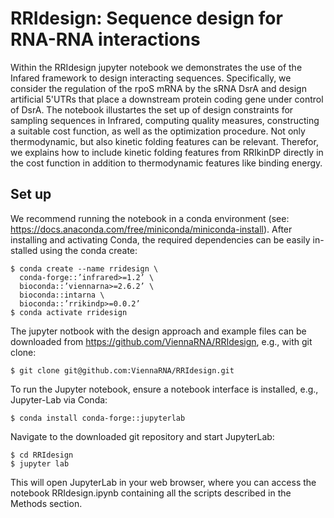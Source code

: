 # RRIdesign: Sequence design for RNA-RNA interactions

Within the RRIdesign jupyter notebook we demonstrates the use of the Infared framework to design interacting sequences.
Specifically, we consider the regulation of the rpoS mRNA by the sRNA DsrA and design artificial 5'UTRs that place a downstream protein coding gene under control of DsrA.
The notebook illustartes the set up of design constraints for sampling sequences in Infrared, computing quality measures, constructing a suitable cost function, as well as the optimization procedure. 
Not only thermodynamic, but also kinetic folding features can be relevant. Therefor, we explains how to include kinetic folding features from RRIkinDP directly in the cost function in addition to thermodynamic features like binding energy. 

## Set up
We recommend running the notebook in a conda environment (see: https://docs.anaconda.com/free/miniconda/miniconda-install). After installing and activating Conda, the required dependencies can be easily in-
stalled using the conda create:
```
$ conda create --name rridesign \
  conda-forge::’infrared>=1.2’ \
  bioconda::’viennarna>=2.6.2’ \
  bioconda::intarna \
  bioconda::’rrikindp>=0.0.2’
$ conda activate rridesign
```


The jupyter notbook with the design approach and example files can be downloaded
from https://github.com/ViennaRNA/RRIdesign, e.g., with git clone:
```
$ git clone git@github.com:ViennaRNA/RRIdesign.git
```

To run the Jupyter notebook, ensure a notebook interface is installed, e.g., Jupyter-Lab via Conda:
```
$ conda install conda-forge::jupyterlab
```

Navigate to the downloaded git repository and start JupyterLab:
```
$ cd RRIdesign
$ jupyter lab
```

This will open JupyterLab in your web browser, where you can access the notebook
RRIdesign.ipynb containing all the scripts described in the Methods section.
